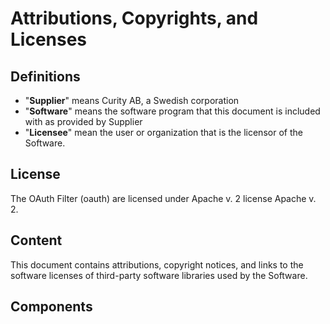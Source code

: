 # Attributions, Copyrights, and Licenses

<!--TOC max3-->

## Definitions

* "**Supplier**" means Curity AB, a Swedish corporation
* "**Software**" means the software program that this document is included with as provided by Supplier
* "**Licensee**" mean the user or organization that is the licensor of the Software.

## License

The OAuth Filter (oauth) are licensed under Apache v. 2 license Apache v. 2.

## Content

This document contains attributions, copyright notices, and links to the software 
licenses of third-party software libraries used by the Software.

## Components
